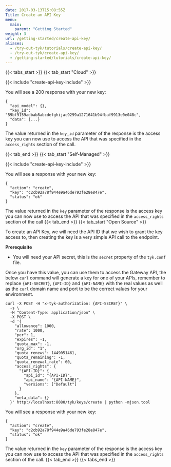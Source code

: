 ```yaml
---
date: 2017-03-13T15:08:55Z
Title: Create an API Key
menu:
  main:
    parent: "Getting Started"
weight: 3
url: /getting-started/create-api-key/
aliases:
  - /try-out-tyk/tutorials/create-api-key/
  - /try-out-tyk/create-api-key/
  - /getting-started/tutorials/create-api-key/
---
```


{{< tabs_start >}}
{{< tab_start "Cloud" >}}

{{< include "create-api-key-include" >}}

You will see a 200 response with your new key:
```
{
  "api_model": {},
  "key_id": "59bf9159adbab8abcdefghijac9299a1271641b94fbaf9913e0e048c",
  "data": {...}
}
```

The value returned in the `key_id` parameter of the response is the access key you can now use to access the API that was specified in the `access_rights` section of the call.

{{< tab_end >}}
{{< tab_start "Self-Managed" >}}

{{< include "create-api-key-include" >}}

You will see a response with your new key:
```
{
  "action": "create",
  "key": "c2cb92a78f944e9a46de793fe28e847e",
  "status": "ok"
}
```

The value returned in the `key` parameter of the response is the access key you can now use to access the API that was specified in the `access_rights` section of the call
{{< tab_end >}}
{{< tab_start "Open Source" >}}

To create an API Key, we will need the API ID that we wish to grant the key access to, then creating the key is a very simple API call to the endpoint.

**Prerequisite**

*   You will need your API secret, this is the `secret` property of the `tyk.conf` file.

Once you have this value, you can use them to access the Gateway API, the below `curl` command will generate a key for one of your APIs, remember to replace `{API-SECRET}`, `{API-ID}` and `{API-NAME}` with the real values as well as the `curl` domain name and port to be the correct values for your environment.

```{.copyWrapper}
curl -X POST -H "x-tyk-authorization: {API-SECRET}" \
  -s \
  -H "Content-Type: application/json" \
  -X POST \
  -d '{
    "allowance": 1000,
    "rate": 1000,
    "per": 1,
    "expires": -1,
    "quota_max": -1,
    "org_id": "1",
    "quota_renews": 1449051461,
    "quota_remaining": -1,
    "quota_renewal_rate": 60,
    "access_rights": {
      "{API-ID}": {
        "api_id": "{API-ID}",
        "api_name": "{API-NAME}",
        "versions": ["Default"]
      }
    },
    "meta_data": {}
  }' http://localhost:8080/tyk/keys/create | python -mjson.tool
```

You will see a response with your new key:

```
{
  "action": "create",
  "key": "c2cb92a78f944e9a46de793fe28e847e",
  "status": "ok"
}
```

The value returned in the `key` parameter of the response is the access key you can now use to access the API that was specified in the `access_rights` section of the call.
{{< tab_end >}}
{{< tabs_end >}}

